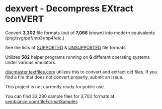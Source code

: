 # dexvert - **D**ecompress **EX**tract con**VERT**
Convert **3,302** file formats (out of **7,066** known) into modern equivalents (png/svg/pdf/mp3/mp4/etc.)

See the lists of [SUPPORTED](SUPPORTED.md) & [UNSUPPORTED](UNSUPPORTED.md) file formats

Utilizes **582** helper programs running on **6** different operating systems under various emulators.

[discmaster.textfiles.com](http://discmaster.textfiles.com/) utilizes this to convert and extract old files. If you find a file that does not convert properly, submit an issue.

This project is not currently ready for public use.

You can find 33,280 sample files for 3,702 formats at [sembiance.com/fileFormatSamples](https://sembiance.com/fileFormatSamples/)
